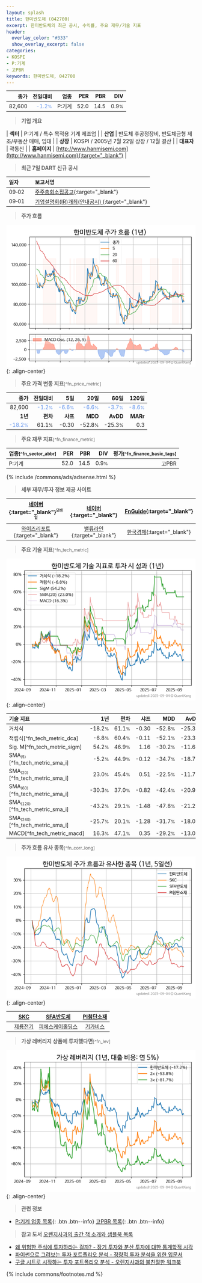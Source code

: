 ```yaml
---
layout: splash
title: 한미반도체 (042700)
excerpt: 한미반도체의 최근 공시, 수익률, 주요 재무/기술 지표
header:
  overlay_color: "#333"
  show_overlay_excerpt: false
categories:
- KOSPI
- P:기계
- 고PBR
keywords: 한미반도체, 042700
---
```


| **종가** | **전일대비** | **업종** | **PER** | **PBR** | **DIV** |
| -------: | -----------: | -------: | ------: | ------: | ------: |
| 82,600 | <span style="color: cornflowerblue">-1.2<small>%</small></span> | P:기계 | 52.0 | 14.5 | 0.9<small>%</small> |

<!-- more -->


> **기업 개요**<a id="company"></a>

| <span style="white-space:nowrap;">**섹터**</span> | P:기계 / 특수 목적용 기계 제조업 |
| <span style="white-space:nowrap;">**산업**</span> | 반도체 후공정장비, 반도체금형 제조/부동산 매매, 임대 |
| <span style="white-space:nowrap;">**상장**</span> | KOSPI / 2005년 7월 22일 상장 / 12월 결산 |
| <span style="white-space:nowrap;">**대표자**</span> | 곽동신 |
| <span style="white-space:nowrap;">**홈페이지**</span> | [http://www.hanmisemi.com](http://www.hanmisemi.com){:target="_blank"} |


> **최근 7일 DART 신규 공시**<a id="dart"></a>

| **일자** |      | **보고서명** |
| :------- | :--- | :----------- |
| 09&#x2011;02 | | [주주총회소집공고](https://dart.fss.or.kr/dsaf001/main.do?rcpNo=20250902000283){:target="_blank"} |
| 09&#x2011;01 | | [기업설명회(IR)개최(안내공시)              ](https://dart.fss.or.kr/dsaf001/main.do?rcpNo=20250901800272){:target="_blank"} |


> **주가 흐름**<a id="price"></a>

![042700](/stock/images/042700.png){: .align-center}


> **주요 가격 변동 지표**<small>[^fn_price_metric]</small>

| **종가** | **전일대비** | **5일** | **20일** | **60일** | **120일** |
| -------: | -----------: | ------: | -------: | -------: | --------: |
| 82,600 | <span style="color: cornflowerblue">-1.2<small>%</small></span> | <span style="color: cornflowerblue">-6.6<small>%</small></span> | <span style="color: cornflowerblue">-6.6<small>%</small></span> | <span style="color: cornflowerblue">-3.7<small>%</small></span> | <span style="color: cornflowerblue">-8.6<small>%</small></span> |
| **1년** | **편차** | **샤프** | **MDD** | **AvDD** | **MARr** |
| <span style="color: cornflowerblue">-18.2<small>%</small></span> | 61.1<small>%</small> | -0.30 | -52.8<small>%</small> | -25.3<small>%</small> | 0.3 |


> **주요 재무 지표**<small>[^fn_finance_metric]</small>

| **업종**<small>[^fn_sector_abbr]</small> | **PER** | **PBR** | **DIV** | **평가**<small>[^fn_finance_basic_tags]</small> |
| :--------------------------------------- | ------: | ------: | ------: | ----------------------------------------------: |
| P:기계 | 52.0 | 14.5 | 0.9<small>%</small> | 고PBR |



{% include /commons/ads/adsense.html %}

> **세부 재무/투자 정보 제공 사이트**

| [네이버](https://m.stock.naver.com/domestic/stock/042700/finance/summary){:target="_blank"}<sup><small>모바일</small></sup> | [네이버](https://finance.naver.com/item/coinfo.naver?code=042700){:target="_blank"} | [FnGuide](https://comp.fnguide.com/SVO2/ASP/SVD_Invest.asp?gicode=A042700&MenuYn=Y){:target="_blank"} |
| :---: | :---: | :---: |
| [와이즈리포트](https://comp.wisereport.co.kr/company/c1040001.aspx?cmp_cd=042700){:target="_blank"} | [밸류라인](https://www.valueline.co.kr/finance/summary/042700){:target="_blank"} | [한국경제](https://markets.hankyung.com/stock/042700/financial-summary){:target="_blank"} |


> **주요 기술 지표**<small>[^fn_tech_metric]</small>


![042700](/stock/images/042700_tech.png){: .align-center}

| **기술 지표** | **1년** | **편차** | **샤프** | **MDD** | **AvDD** |
| :------------ | ------: | -----------: | -------: | ------: | -------: |
| 거치식 | -18.2<small>%</small> | 61.1<small>%</small> | -0.30 | -52.8<small>%</small> | -25.3<small>%</small> |
| 적립식[^fn_tech_metric_dca] | -6.8<small>%</small> | 60.4<small>%</small> | -0.11 | -52.1<small>%</small> | -23.3<small>%</small> |
| Sig. M[^fn_tech_metric_sigm] | 54.2<small>%</small> | 46.9<small>%</small> | 1.16 | -30.2<small>%</small> | -11.6<small>%</small> |
| SMA<small><sub>(5)</sub></small>[^fn_tech_metric_sma_i] | -5.2<small>%</small> | 44.9<small>%</small> | -0.12 | -34.7<small>%</small> | -18.7<small>%</small> |
| SMA<small><sub>(20)</sub></small>[^fn_tech_metric_sma_i] | 23.0<small>%</small> | 45.4<small>%</small> | 0.51 | -22.5<small>%</small> | -11.7<small>%</small> |
| SMA<small><sub>(60)</sub></small>[^fn_tech_metric_sma_i] | -30.3<small>%</small> | 37.0<small>%</small> | -0.82 | -42.4<small>%</small> | -20.9<small>%</small> |
| SMA<small><sub>(120)</sub></small>[^fn_tech_metric_sma_i] | -43.2<small>%</small> | 29.1<small>%</small> | -1.48 | -47.8<small>%</small> | -21.2<small>%</small> |
| SMA<small><sub>(240)</sub></small>[^fn_tech_metric_sma_i] | -25.7<small>%</small> | 20.1<small>%</small> | -1.28 | -31.7<small>%</small> | -18.0<small>%</small> |
| MACD[^fn_tech_metric_macd] | 16.3<small>%</small> | 47.1<small>%</small> | 0.35 | -29.2<small>%</small> | -13.0<small>%</small> |


> **주가 흐름 유사 종목**<a id="corr"></a><small>[^fn_corr_long]</small>

![042700](/stock/images/042700_corr.png){: .align-center}

|       | [SKC](/011790/) | [SFA반도체](/036540/) | [PI첨단소재](/178920/) |
| :---: | :------------------------------------: | :------------------------------------: | :------------------------------------: |
|       | [제룡전기](/033100/) | [피에스케이홀딩스](/031980/) | [기가비스](/420770/) |


> **가상 레버리지 상품에 투자했다면**<a id="2x"></a><small>[^fn_lev]</small>

![042700](/stock/images/042700_2x.png){: .align-center}


> **관련 정보**

- [P:기계 업종 목록](/stats/sector/kospi_업종_기계_종목/){: .btn .btn--info} [고PBR 목록](/fn/fn_high_pbr/){: .btn .btn--info}

> **참고 도서** [오렌지사과의 출간 책 소개와 샘플북 목록](https://kongdori.tistory.com/691)

- [왜 위험한 주식에 투자하라는 걸까? - 장기 투자와 분산 투자에 대한 통계학적 시각](https://kongdori.tistory.com/421)
- [파이썬으로 그려보는 투자 포트폴리오 분석  - 정량적 투자 분석을 위한 입문서](https://kongdori.tistory.com/643)
- [구글 시트로 시작하는 투자 포트폴리오 분석 - 오렌지사과의 불친절한 워크북](https://kongdori.tistory.com/449)


{% include commons/footnotes.md %}